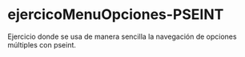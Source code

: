 # ejercicoMenuOpciones-PSEINT
Ejercicio donde se usa de manera sencilla la navegación de opciones múltiples con pseint.
